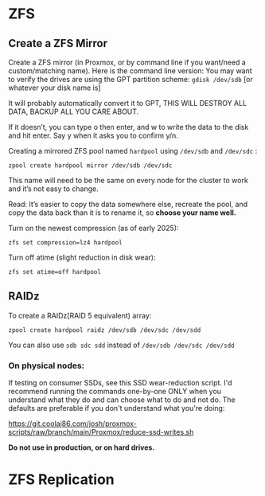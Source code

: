 # ZFS

## Create a ZFS Mirror

Create a ZFS mirror (in Proxmox, or by command line if you want/need a custom/matching name). Here is the command line version:
You may want to verify the drives are using the GPT partition scheme: `gdisk /dev/sdb` [or whatever your disk name is]

It will probably automatically convert it to GPT, THIS WILL DESTROY ALL DATA, BACKUP ALL YOU CARE ABOUT.

If it doesn’t, you can type o then enter, and w to write the data to the disk and hit enter. Say y when it asks you to confirm y/n.

Creating a mirrored ZFS pool named `hardpool` using `/dev/sdb` and `/dev/sdc` :

`zpool create hardpool mirror /dev/sdb /dev/sdc`

This name will need to be the same on every node for the cluster to work and it’s not easy to change.

Read: It’s easier to copy the data somewhere else, recreate the pool, and copy the data back than it is to rename it, so **choose your name well.**

Turn on the newest compression (as of early 2025):

`zfs set compression=lz4 hardpool`

Turn off atime (slight reduction in disk wear):

`zfs set atime=off hardpool`

## RAIDz

To create a RAIDz[RAID 5 equivalent) array:

`zpool create hardpool raidz /dev/sdb /dev/sdc /dev/sdd`

You can also use `sdb sdc sdd` instead of `/dev/sdb /dev/sdc /dev/sdd`

### On physical nodes:

If testing on consumer SSDs, see this SSD wear-reduction script. I'd recommend running the commands one-by-one ONLY when you understand what they do and can choose what to do and not do. The defaults are preferable if you don't understand what you're doing:

https://git.coolaj86.com/josh/proxmox-scripts/raw/branch/main/Proxmox/reduce-ssd-writes.sh

**Do not use in production, or on hard drives.**

# ZFS Replication
